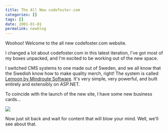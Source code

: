 ```yaml
---
title: The All New codefoster.com
categories: []
tags: []
date: 2001-01-01
permalink: newblog
---
```


Woohoo! Welcome to the all new codefoster.com website.
<!-- xmore -->

I changed a lot about codefoster.com in this latest iteration, I've got most of my boxes unpacked, and I'm excited to be working out of the new space.

I switched CMS systems to one made out of Sweden, and we all know that the Swedish know how to make quality merch, right! The system is called [Lemoon by Mindroute Software](http://www.lemoon.com). It's very simple, very powerful, and built entirely and extensibly on ASP.NET.

To coincide with the launch of the new site, I have some new business cards...

![](/files/newblog_01.png)

Now just sit back and wait for content that will blow your mind. Well, we'll see about that.